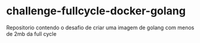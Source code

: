 # challenge-fullcycle-docker-golang
Repositorio contendo o desafio de criar uma imagem de golang com menos de 2mb da full cycle

